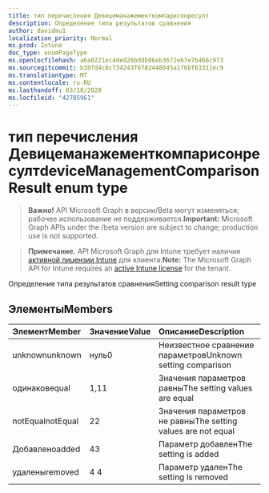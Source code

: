 ```yaml
---
title: тип перечисления Девицеманажементкомпарисонресулт
description: Определение типа результатов сравнения
author: davidmu1
localization_priority: Normal
ms.prod: Intune
doc_type: enumPageType
ms.openlocfilehash: a6a0221ec4ded26bddb06eb3672e67e7b466c973
ms.sourcegitcommit: b38fd4c8c734243f6f82448045a1f6bf63311ec9
ms.translationtype: MT
ms.contentlocale: ru-RU
ms.lasthandoff: 03/18/2020
ms.locfileid: "42785961"
---
```

# <a name="devicemanagementcomparisonresult-enum-type"></a><span data-ttu-id="9cb84-103">тип перечисления Девицеманажементкомпарисонресулт</span><span class="sxs-lookup"><span data-stu-id="9cb84-103">deviceManagementComparisonResult enum type</span></span>

> <span data-ttu-id="9cb84-104">**Важно!** API Microsoft Graph в версии/Beta могут изменяться; рабочее использование не поддерживается.</span><span class="sxs-lookup"><span data-stu-id="9cb84-104">**Important:** Microsoft Graph APIs under the /beta version are subject to change; production use is not supported.</span></span>

> <span data-ttu-id="9cb84-105">**Примечание.** API Microsoft Graph для Intune требует наличия [активной лицензии Intune](https://go.microsoft.com/fwlink/?linkid=839381) для клиента.</span><span class="sxs-lookup"><span data-stu-id="9cb84-105">**Note:** The Microsoft Graph API for Intune requires an [active Intune license](https://go.microsoft.com/fwlink/?linkid=839381) for the tenant.</span></span>

<span data-ttu-id="9cb84-106">Определение типа результатов сравнения</span><span class="sxs-lookup"><span data-stu-id="9cb84-106">Setting comparison result type</span></span>

## <a name="members"></a><span data-ttu-id="9cb84-107">Элементы</span><span class="sxs-lookup"><span data-stu-id="9cb84-107">Members</span></span>
|<span data-ttu-id="9cb84-108">Элемент</span><span class="sxs-lookup"><span data-stu-id="9cb84-108">Member</span></span>|<span data-ttu-id="9cb84-109">Значение</span><span class="sxs-lookup"><span data-stu-id="9cb84-109">Value</span></span>|<span data-ttu-id="9cb84-110">Описание</span><span class="sxs-lookup"><span data-stu-id="9cb84-110">Description</span></span>|
|:---|:---|:---|
|<span data-ttu-id="9cb84-111">unknown</span><span class="sxs-lookup"><span data-stu-id="9cb84-111">unknown</span></span>|<span data-ttu-id="9cb84-112">нуль</span><span class="sxs-lookup"><span data-stu-id="9cb84-112">0</span></span>|<span data-ttu-id="9cb84-113">Неизвестное сравнение параметров</span><span class="sxs-lookup"><span data-stu-id="9cb84-113">Unknown setting comparison</span></span>|
|<span data-ttu-id="9cb84-114">одинаков</span><span class="sxs-lookup"><span data-stu-id="9cb84-114">equal</span></span>|<span data-ttu-id="9cb84-115">1,1</span><span class="sxs-lookup"><span data-stu-id="9cb84-115">1</span></span>|<span data-ttu-id="9cb84-116">Значения параметров равны</span><span class="sxs-lookup"><span data-stu-id="9cb84-116">The setting values are equal</span></span>|
|<span data-ttu-id="9cb84-117">notEqual</span><span class="sxs-lookup"><span data-stu-id="9cb84-117">notEqual</span></span>|<span data-ttu-id="9cb84-118">2</span><span class="sxs-lookup"><span data-stu-id="9cb84-118">2</span></span>|<span data-ttu-id="9cb84-119">Значения параметров не равны</span><span class="sxs-lookup"><span data-stu-id="9cb84-119">The setting values are not equal</span></span>|
|<span data-ttu-id="9cb84-120">Добавлено</span><span class="sxs-lookup"><span data-stu-id="9cb84-120">added</span></span>|<span data-ttu-id="9cb84-121">4</span><span class="sxs-lookup"><span data-stu-id="9cb84-121">3</span></span>|<span data-ttu-id="9cb84-122">Параметр добавлен</span><span class="sxs-lookup"><span data-stu-id="9cb84-122">The setting is added</span></span>|
|<span data-ttu-id="9cb84-123">удалены</span><span class="sxs-lookup"><span data-stu-id="9cb84-123">removed</span></span>|<span data-ttu-id="9cb84-124">4 </span><span class="sxs-lookup"><span data-stu-id="9cb84-124">4</span></span>|<span data-ttu-id="9cb84-125">Параметр удален</span><span class="sxs-lookup"><span data-stu-id="9cb84-125">The setting is removed</span></span>|



